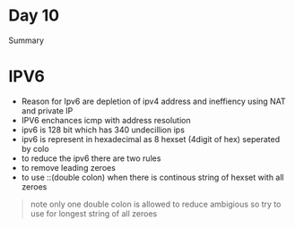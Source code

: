 # Day 10
Summary
# IPV6
- Reason for Ipv6 are depletion  of ipv4 address and ineffiency using NAT and private IP
- IPV6 enchances icmp with address resolution
- ipv6 is 128 bit which has 340 undecillion ips
- ipv6 is represent in hexadecimal as 8 hexset (4digit of hex) seperated by colo
- to reduce the ipv6 there are two rules
 - to remove leading zeroes
 - to  use ::(double colon) when there is continous string of hexset with all zeroes

 > note only one double colon is allowed to reduce ambigious so try to use for longest string of all zeroes
 